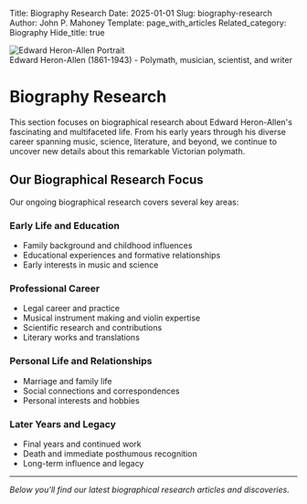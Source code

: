 Title: Biography Research
Date: 2025-01-01
Slug: biography-research
Author: John P. Mahoney
Template: page_with_articles
Related_category: Biography
Hide_title: true

<div class="hero-image">
    <img src="/images/about-hero.svg" alt="Edward Heron-Allen Portrait">
</div>

<div class="image-caption">
Edward Heron-Allen (1861-1943) - Polymath, musician, scientist, and writer
</div>

# Biography Research

This section focuses on biographical research about Edward Heron-Allen's fascinating and multifaceted life. From his early years through his diverse career spanning music, science, literature, and beyond, we continue to uncover new details about this remarkable Victorian polymath.

## Our Biographical Research Focus

Our ongoing biographical research covers several key areas:

### Early Life and Education
- Family background and childhood influences
- Educational experiences and formative relationships
- Early interests in music and science

### Professional Career
- Legal career and practice
- Musical instrument making and violin expertise  
- Scientific research and contributions
- Literary works and translations

### Personal Life and Relationships
- Marriage and family life
- Social connections and correspondences
- Personal interests and hobbies

### Later Years and Legacy
- Final years and continued work
- Death and immediate posthumous recognition
- Long-term influence and legacy

---

*Below you'll find our latest biographical research articles and discoveries.*
